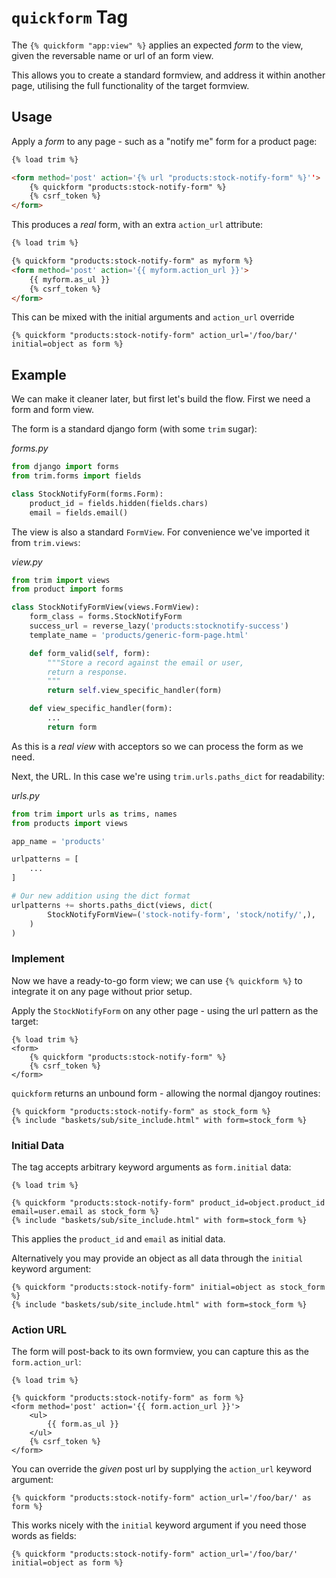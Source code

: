 # `quickform` Tag

The `{% quickform "app:view" %}` applies an expected _form_ to the view, given the reversable name or url of an form view.

This allows you to create a standard formview, and address it within another page, utilising the full functionality of the target formview.

## Usage

Apply a _form_ to any page - such as a "notify me" form for a product page:

```html
{% load trim %}

<form method='post' action='{% url "products:stock-notify-form" %}''>
    {% quickform "products:stock-notify-form" %}
    {% csrf_token %}
</form>
```

This produces a _real_ form, with an extra `action_url` attribute:

```html
{% load trim %}

{% quickform "products:stock-notify-form" as myform %}
<form method='post' action='{{ myform.action_url }}'>
    {{ myform.as_ul }}
    {% csrf_token %}
</form>
```

This can be mixed with the initial arguments and `action_url` override

    {% quickform "products:stock-notify-form" action_url='/foo/bar/' initial=object as form %}


## Example

We can make it cleaner later, but first let's build the flow. First we need a form and form view.

The form is a standard django form (with some `trim` sugar):

_forms.py_

```py
from django import forms
from trim.forms import fields

class StockNotifyForm(forms.Form):
    product_id = fields.hidden(fields.chars)
    email = fields.email()
```

The view is also a standard `FormView`. For convenience we've imported it from `trim.views`:

_view.py_

```py
from trim import views
from product import forms

class StockNotifyFormView(views.FormView):
    form_class = forms.StockNotifyForm
    success_url = reverse_lazy('products:stocknotify-success')
    template_name = 'products/generic-form-page.html'

    def form_valid(self, form):
        """Store a record against the email or user,
        return a response.
        """
        return self.view_specific_handler(form)

    def view_specific_handler(form):
        ...
        return form
```

As this is a _real view_ with acceptors so we can process the form as we need.

Next, the URL. In this case we're using `trim.urls.paths_dict` for readability:

_urls.py_

```py
from trim import urls as trims, names
from products import views

app_name = 'products'

urlpatterns = [
    ...
]

# Our new addition using the dict format
urlpatterns += shorts.paths_dict(views, dict(
        StockNotifyFormView=('stock-notify-form', 'stock/notify/',),
    )
)
```

### Implement

Now we have a ready-to-go form view; we can use `{% quickform %}` to integrate it on any page without prior setup.

Apply the `StockNotifyForm` on any other page - using the url pattern as the target:

    {% load trim %}
    <form>
        {% quickform "products:stock-notify-form" %}
        {% csrf_token %}
    </form>


`quickform` returns an unbound form - allowing the normal djangoy routines:

    {% quickform "products:stock-notify-form" as stock_form %}
    {% include "baskets/sub/site_include.html" with form=stock_form %}


### Initial Data

The tag accepts arbitrary keyword arguments as `form.initial` data:

    {% load trim %}

    {% quickform "products:stock-notify-form" product_id=object.product_id email=user.email as stock_form %}
    {% include "baskets/sub/site_include.html" with form=stock_form %}

This applies the `product_id` and `email` as initial data.


Alternatively you may provide an object as all data through the `initial` keyword argument:

    {% quickform "products:stock-notify-form" initial=object as stock_form %}
    {% include "baskets/sub/site_include.html" with form=stock_form %}


### Action URL

The form will post-back to its own formview, you can capture this as the `form.action_url`:

    {% load trim %}

    {% quickform "products:stock-notify-form" as form %}
    <form method='post' action='{{ form.action_url }}'>
        <ul>
            {{ form.as_ul }}
        </ul>
        {% csrf_token %}
    </form>

You can override the _given_ post url by supplying the `action_url` keyword argument:

    {% quickform "products:stock-notify-form" action_url='/foo/bar/' as form %}

This works nicely with the `initial` keyword argument if you need those words as fields:

    {% quickform "products:stock-notify-form" action_url='/foo/bar/' initial=object as form %}
